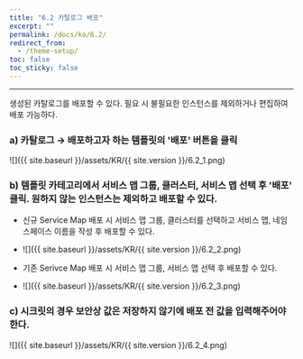 ```yaml
---
title: "6.2 카탈로그 배포"
excerpt: ""
permalink: /docs/ko/6.2/
redirect_from:
  - /theme-setup/
toc: false
toc_sticky: false
---
```


---
생성된 카탈로그를 배포할 수 있다. 필요 시 불필요한 인스턴스를 제외하거나 편집하여 배포 가능하다.

### a\) 카탈로그 →  배포하고자 하는 템플릿의 '배포' 버튼을 클릭
![]({{ site.baseurl }}/assets/KR/{{ site.version }}/6.2_1.png)

### b\) 템플릿 카테고리에서 서비스 맵 그룹, 클러스터, 서비스 맵 선택 후 '배포' 클릭. 원하지 않는 인스턴스는 제외하고 배포할 수 있다.

* 신규 Service Map 배포 시 서비스 맵 그룹, 클러스터를 선택하고 서비스 맵, 네임스페이스 이름을 작성 후 배포할 수 있다.
* ![]({{ site.baseurl }}/assets/KR/{{ site.version }}/6.2_2.png)

* 기존 Serivce Map 배포 시 서비스 맵 그룹, 서비스 맵 선택 후 배포할 수 있다.
* ![]({{ site.baseurl }}/assets/KR/{{ site.version }}/6.2_3.png)

### c\) 시크릿의 경우 보안상 값은 저장하지 않기에 배포 전 값을 입력해주어야 한다.
![]({{ site.baseurl }}/assets/KR/{{ site.version }}/6.2_4.png)
